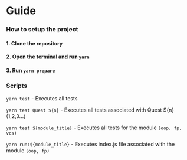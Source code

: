 # Guide

### How to setup the project

#### 1. Clone the repository

#### 2. Open the terminal and run `yarn`

#### 3. Run `yarn prepare`

### Scripts

`yarn test` - Executes all tests

`yarn test Quest ${n}` - Executes all tests associated with Quest ${n} (1,2,3...)

`yarn test ${module_title}` - Executes all tests for the module `(oop, fp, vcs)`

`yarn run:${module_title}` - Executes index.js file associated with the module `(oop, fp)`